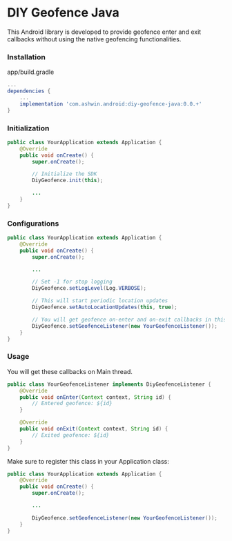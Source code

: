 # DIY Geofence Java

This Android library is developed to provide geofence enter and exit callbacks without using the native geofencing functionalities.


### Installation

app/build.gradle

```gradle
...
dependencies {
    ...
    implementation 'com.ashwin.android:diy-geofence-java:0.0.+'
}
```


### Initialization

```java
public class YourApplication extends Application {
    @Override
    public void onCreate() {
        super.onCreate();

        // Initialize the SDK
        DiyGeofence.init(this);

        ...
    }
}
```


### Configurations

```java
public class YourApplication extends Application {
    @Override
    public void onCreate() {
        super.onCreate();

        ...

        // Set -1 for stop logging
        DiyGeofence.setLogLevel(Log.VERBOSE);

        // This will start periodic location updates
        DiyGeofence.setAutoLocationUpdates(this, true);

        // You will get geofence on-enter and on-exit callbacks in this instance
        DiyGeofence.setGeofenceListener(new YourGeofenceListener());
    }
}
```


### Usage

You will get these callbacks on Main thread.

```java
public class YourGeofenceListener implements DiyGeofenceListener {
    @Override
    public void onEnter(Context context, String id) {
        // Entered geofence: ${id}
    }

    @Override
    public void onExit(Context context, String id) {
        // Exited geofence: ${id}
    }
}
```

Make sure to register this class in your Application class:

```java
public class YourApplication extends Application {
    @Override
    public void onCreate() {
        super.onCreate();

        ...

        DiyGeofence.setGeofenceListener(new YourGeofenceListener());
    }
}
```
